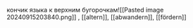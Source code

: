 кончик языка к верхним бугорочкам![[Pasted image 20240915203840.png]]
, [[altern]], [[abwandern]], [[fördern]]